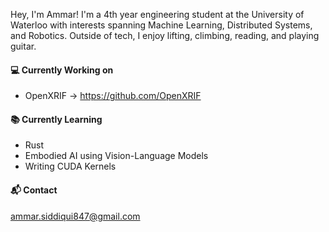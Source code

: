 <!--
**ammar-s847/ammar-s847** is a ✨ _special_ ✨ repository because its `README.md` (this file) appears on your GitHub profile.

Here are some ideas to get you started:

- 🔭 I’m currently working on ...
- 🌱 I’m currently learning ...
- 👯 I’m looking to collaborate on ...
- 🤔 I’m looking for help with ...
- 💬 Ask me about ...
- 📫 How to reach me: ...
- 😄 Pronouns: ...
- ⚡ Fun fact: ...
-->

Hey, I'm Ammar! I'm a 4th year engineering student at the University of Waterloo with interests spanning Machine Learning, Distributed Systems, and Robotics. Outside of tech, I enjoy lifting, climbing, reading, and playing guitar.

<!--
I know you didn't ask but here are some lessons I've learned throughout my ML engineering journey:

#### MLOps Lessons
* How you ingest, store, transform, and govern data will always be a top priority (Data Platform > ML Platform > Models)
* Having adequate tooling surrounding model development (not inference) can save a lot of headaches later on, especially if you frequently iterate on models or create new ones. Think about what transformation rules, scripts, and configs are shared throughout (ex: experiment tracking, registry, data warehouse, etc)
* Profile your models, kernels, and pipeline to see what components are heavy on latency, memory, CPU, and GPU usage. With this knowledge, you can decide on a scalability model depending on where the bottlenecks lie (ex: model too big for one GPU -> try ZeRO, tensor, or pipeline parallel training)
* Monitor and forward-test your models so you can detect model decay/distribution shift (performance degrades over time on newer data) -->

<!-- ![Ammar's github stats](https://github-readme-stats.vercel.app/api?username=ammar-s847&show_icons=true&bg_color=1f0145&text_color=ffffff&title_color=ffffff&icon_color=ffffff) <!-- &bg_color=1f0145&text_color=ffffff&title_color=ffffff&icon_color=ffffff --> 
<!-- 
[![ReadMe Card](https://github-readme-stats.vercel.app/api/pin/?username=ammar-s847&repo=ACA-Trading-Bot&bg_color=1f0145&text_color=ffffff&title_color=ffffff&icon_color=ffffff)](https://github.com/ammar-s847/ACA-Trading-Bot)
<br>
[![ReadMe Card](https://github-readme-stats.vercel.app/api/pin/?username=ammar-s847&repo=Cyclica-Classification-Challenge&bg_color=1f0145&text_color=ffffff&title_color=ffffff&icon_color=ffffff)](https://github.com/ammar-s847/Cyclica-Classification-Challenge)
-->

#### 💻 Currently Working on
* OpenXRIF -> https://github.com/OpenXRIF

#### 📚 Currently Learning
* Rust
* Embodied AI using Vision-Language Models
* Writing CUDA Kernels

#### 📬 Contact
ammar.siddiqui847@gmail.com
